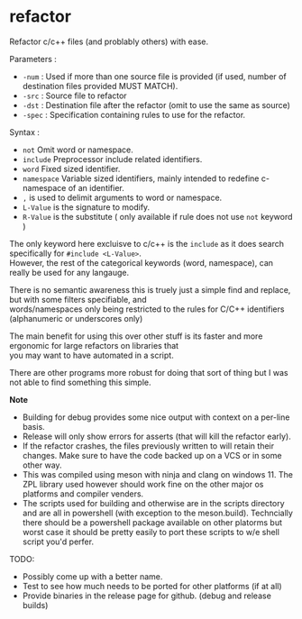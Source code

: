 # refactor

Refactor c/c++ files (and problably others) with ease.

Parameters :

* `-num` : Used if more than one source file is provided (if used, number of destination files provided MUST MATCH).
* `-src` : Source file to refactor
* `-dst` : Destination file after the refactor (omit to use the same as source)
* `-spec` : Specification containing rules to use for the refactor.

Syntax :

* `not` Omit word or namespace.
* `include` Preprocessor include <file> related identifiers.
* `word` Fixed sized identifier.
* `namespace` Variable sized identifiers, mainly intended to redefine c-namespace of an identifier.
* `,` is used to delimit arguments to word or namespace.
* `L-Value` is the signature to modify.
* `R-Value` is the substitute ( only available if rule does not use `not` keyword )

The only keyword here excluisve to c/c++ is the `include` as it does search specifically for `#include <L-Value>`.  
However, the rest of the categorical keywords (word, namespace), can really be used for any langauge.

There is no semantic awareness this is truely just a simple find and replace, but with some filters specifiable, and  
words/namespaces only being restricted to the rules for C/C++ identifiers (alphanumeric or underscores only)

The main benefit for using this over other stuff is its faster and more ergonomic for large refactors on libraries that  
you may want to have automated in a script.

There are other programs more robust for doing that sort of thing but I was not able to find something this simple.

**Note**  
* Building for debug provides some nice output with context on a per-line basis.  
* Release will only show errors for asserts (that will kill the refactor early).  
* If the refactor crashes, the files previously written to will retain their changes.
Make sure to have the code backed up on a VCS or in some other way.
* This was compiled using meson with ninja and clang on windows 11. The ZPL library used however should work fine on the other major os platforms and compiler venders.
* The scripts used for building and otherwise are in the scripts directory and are all in powershell (with exception to the meson.build). Techncially there should be a powershell package available on other platorms but worst case it should be pretty easily to port these scripts to w/e shell script you'd perfer.

TODO:  
* Possibly come up with a better name.
* Test to see how much needs to be ported for other platforms (if at all)
* Provide binaries in the release page for github. (debug and release builds)
